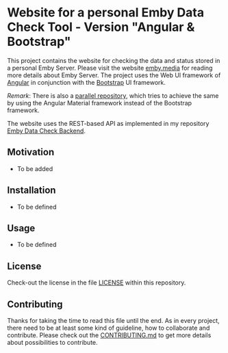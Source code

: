 # Website for a personal Emby Data Check Tool - Version "Angular & Bootstrap"

This project contains the website for checking the data and status stored in a personal Emby Server. Please visit the website [emby.media](https://emby.media/) for reading more details about Emby Server. The project uses the Web UI framework of [Angular](https://angular.io/) in conjunction with the [Bootstrap](https://getbootstrap.com/) UI framework.

_Remark_: There is also a [parallel repository](https://github.com/jfandy1982/emby-data-check-ui-angular-material), which tries to achieve the same by using the Angular Material framework instead of the Bootstrap framework.

The website uses the REST-based API as implemented in my repository [Emby Data Check Backend](https://github.com/jfandy1982/emby-data-check-backend).

## Motivation

- To be added

## Installation

- To be defined

## Usage

- To be defined

## License

Check-out the license in the file [LICENSE](LICENSE) within this repository.

## Contributing

Thanks for taking the time to read this file until the end. As in every project, there need to be at least some kind of guideline, how to collaborate and contribute. Please check out the [CONTRIBUTING.md](.github/CONTRIBUTING.md) to get more details about possibilities to contribute.

